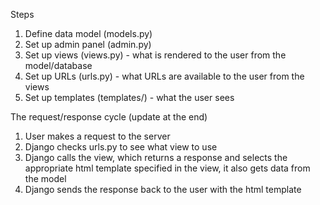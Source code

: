 Steps
1. Define data model (models.py)
2. Set up admin panel (admin.py)
3. Set up views (views.py) - what is rendered to the user from the model/database
4. Set up URLs (urls.py) - what URLs are available to the user from the views
5. Set up templates (templates/) - what the user sees

The request/response cycle (update at the end)
1. User makes a request to the server
2. Django checks urls.py to see what view to use
3. Django calls the view, which returns a response and selects the appropriate html template specified in the view, it also gets data from the model
4. Django sends the response back to the user with the html template 